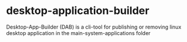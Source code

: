 # desktop-application-builder
Desktop-App-Builder (DAB) is a cli-tool for publishing or removing linux desktop application in the main-system-applications folder
